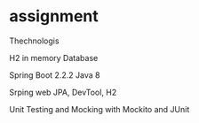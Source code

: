 # assignment

Thechnologis 

H2 in memory Database

Spring Boot 2.2.2
Java 8

Srping web JPA, DevTool, H2

 Unit Testing and Mocking with Mockito and JUnit
